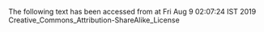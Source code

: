 The following text has been accessed from at Fri Aug 9 02:07:24 IST 2019
Creative_Commons_Attribution-ShareAlike_License
